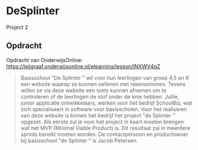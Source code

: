 # DeSplinter
Project 2

## Opdracht
Opdracht van OnderwijsOnline: https://leijgraaf.onderwijsonline.nl/elearning/lesson/lNXWV4qZ
> Basisschool "De Splinter " wil voor hun leerlingen van groep 4,5 en 6 een website waarop ze kunnen oefenen met rekensommen. Tevens willen ze via deze website een toets kunnen afnemen om te controleren of de leerlingen de stof onder de knie hebben.
Jullie, junior applicatie ontwikkelaars, werken voor het bedrijf SchoolBiz, wat zich specialiseert in software voor basisscholen. Voor het realiseren van deze website is binnen het bedrijf het project "de Splinter " opgezet. 
Als eerste zul je voor het project in kaart moeten brengen wat het MVP (Minimal Viable Product) is. Dit resultaat zal in meerdere sprints bereikt moeten worden. De contactpersoon en productowner bij basisschool "de Splinter " is Jacob Petersen.
